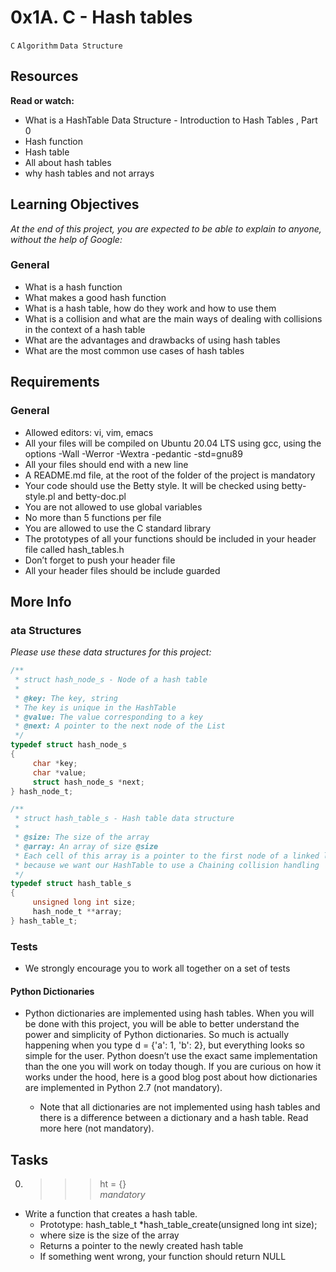# 0x1A. C - Hash tables
`C` `Algorithm` `Data Structure`

## Resources
**Read or watch:**
- What is a HashTable Data Structure - Introduction to Hash Tables , Part 0
- Hash function
- Hash table
- All about hash tables
- why hash tables and not arrays

## Learning Objectives <br>
*At the end of this project, you are expected to be able to explain to anyone, without the help of Google:*
### General
- What is a hash function
- What makes a good hash function
- What is a hash table, how do they work and how to use them
- What is a collision and what are the main ways of dealing with collisions in the context of a hash table
- What are the advantages and drawbacks of using hash tables
- What are the most common use cases of hash tables

## Requirements
### General
- Allowed editors: vi, vim, emacs
- All your files will be compiled on Ubuntu 20.04 LTS using gcc, using the options -Wall -Werror -Wextra -pedantic -std=gnu89
- All your files should end with a new line
- A README.md file, at the root of the folder of the project is mandatory
- Your code should use the Betty style. It will be checked using betty-style.pl and betty-doc.pl
- You are not allowed to use global variables
- No more than 5 functions per file
- You are allowed to use the C standard library
- The prototypes of all your functions should be included in your header file called hash_tables.h
- Don’t forget to push your header file
- All your header files should be include guarded

## More Info
### ata Structures
*Please use these data structures for this project:*
```C
/**
 * struct hash_node_s - Node of a hash table
 *
 * @key: The key, string
 * The key is unique in the HashTable
 * @value: The value corresponding to a key
 * @next: A pointer to the next node of the List
 */
typedef struct hash_node_s
{
     char *key;
     char *value;
     struct hash_node_s *next;
} hash_node_t;

/**
 * struct hash_table_s - Hash table data structure
 *
 * @size: The size of the array
 * @array: An array of size @size
 * Each cell of this array is a pointer to the first node of a linked list,
 * because we want our HashTable to use a Chaining collision handling
 */
typedef struct hash_table_s
{
     unsigned long int size;
     hash_node_t **array;
} hash_table_t;
```

### Tests
- We strongly encourage you to work all together on a set of tests
#### Python Dictionaries
- Python dictionaries are implemented using hash tables. When you will be done with this project, you will be able to better understand the power and simplicity of Python dictionaries. So much is actually happening when you type d = {'a': 1, 'b': 2}, but everything looks so simple for the user. Python doesn’t use the exact same implementation than the one you will work on today though. If you are curious on how it works under the hood, here is a good blog post about how dictionaries are implemented in Python 2.7 (not mandatory).

  - Note that all dictionaries are not implemented using hash tables and there is a difference between a dictionary and a hash table. Read more here (not mandatory).

## Tasks
0. >>> ht = {} <br>
*mandatory*
- Write a function that creates a hash table.
  - Prototype: hash_table_t *hash_table_create(unsigned long int size);
  - where size is the size of the array
  - Returns a pointer to the newly created hash table
  - If something went wrong, your function should return NULL
